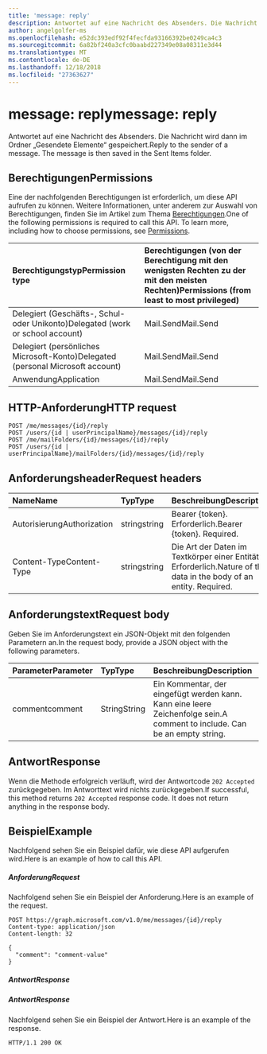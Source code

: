 ```yaml
---
title: 'message: reply'
description: Antwortet auf eine Nachricht des Absenders. Die Nachricht wird dann im Ordner „Gesendete Elemente“ gespeichert.
author: angelgolfer-ms
ms.openlocfilehash: e52dc393edf92f4fecfda93166392be0249ca4c3
ms.sourcegitcommit: 6a82bf240a3cfc0baabd227349e08a08311e3d44
ms.translationtype: MT
ms.contentlocale: de-DE
ms.lasthandoff: 12/18/2018
ms.locfileid: "27363627"
---
```

# <a name="message-reply"></a><span data-ttu-id="1f7da-104">message: reply</span><span class="sxs-lookup"><span data-stu-id="1f7da-104">message: reply</span></span>

<span data-ttu-id="1f7da-p102">Antwortet auf eine Nachricht des Absenders. Die Nachricht wird dann im Ordner „Gesendete Elemente“ gespeichert.</span><span class="sxs-lookup"><span data-stu-id="1f7da-p102">Reply to the sender of a message. The message is then saved in the Sent Items folder.</span></span>

## <a name="permissions"></a><span data-ttu-id="1f7da-107">Berechtigungen</span><span class="sxs-lookup"><span data-stu-id="1f7da-107">Permissions</span></span>
<span data-ttu-id="1f7da-p103">Eine der nachfolgenden Berechtigungen ist erforderlich, um diese API aufrufen zu können. Weitere Informationen, unter anderem zur Auswahl von Berechtigungen, finden Sie im Artikel zum Thema [Berechtigungen](/graph/permissions-reference).</span><span class="sxs-lookup"><span data-stu-id="1f7da-p103">One of the following permissions is required to call this API. To learn more, including how to choose permissions, see [Permissions](/graph/permissions-reference).</span></span>

|<span data-ttu-id="1f7da-110">Berechtigungstyp</span><span class="sxs-lookup"><span data-stu-id="1f7da-110">Permission type</span></span>      | <span data-ttu-id="1f7da-111">Berechtigungen (von der Berechtigung mit den wenigsten Rechten zu der mit den meisten Rechten)</span><span class="sxs-lookup"><span data-stu-id="1f7da-111">Permissions (from least to most privileged)</span></span>              |
|:--------------------|:---------------------------------------------------------|
|<span data-ttu-id="1f7da-112">Delegiert (Geschäfts-, Schul- oder Unikonto)</span><span class="sxs-lookup"><span data-stu-id="1f7da-112">Delegated (work or school account)</span></span> | <span data-ttu-id="1f7da-113">Mail.Send</span><span class="sxs-lookup"><span data-stu-id="1f7da-113">Mail.Send</span></span>    |
|<span data-ttu-id="1f7da-114">Delegiert (persönliches Microsoft-Konto)</span><span class="sxs-lookup"><span data-stu-id="1f7da-114">Delegated (personal Microsoft account)</span></span> | <span data-ttu-id="1f7da-115">Mail.Send</span><span class="sxs-lookup"><span data-stu-id="1f7da-115">Mail.Send</span></span>    |
|<span data-ttu-id="1f7da-116">Anwendung</span><span class="sxs-lookup"><span data-stu-id="1f7da-116">Application</span></span> | <span data-ttu-id="1f7da-117">Mail.Send</span><span class="sxs-lookup"><span data-stu-id="1f7da-117">Mail.Send</span></span> |

## <a name="http-request"></a><span data-ttu-id="1f7da-118">HTTP-Anforderung</span><span class="sxs-lookup"><span data-stu-id="1f7da-118">HTTP request</span></span>
<!-- { "blockType": "ignored" } -->
```http
POST /me/messages/{id}/reply
POST /users/{id | userPrincipalName}/messages/{id}/reply
POST /me/mailFolders/{id}/messages/{id}/reply
POST /users/{id | userPrincipalName}/mailFolders/{id}/messages/{id}/reply
```
## <a name="request-headers"></a><span data-ttu-id="1f7da-119">Anforderungsheader</span><span class="sxs-lookup"><span data-stu-id="1f7da-119">Request headers</span></span>
| <span data-ttu-id="1f7da-120">Name</span><span class="sxs-lookup"><span data-stu-id="1f7da-120">Name</span></span>       | <span data-ttu-id="1f7da-121">Typ</span><span class="sxs-lookup"><span data-stu-id="1f7da-121">Type</span></span> | <span data-ttu-id="1f7da-122">Beschreibung</span><span class="sxs-lookup"><span data-stu-id="1f7da-122">Description</span></span>|
|:---------------|:--------|:----------|
| <span data-ttu-id="1f7da-123">Autorisierung</span><span class="sxs-lookup"><span data-stu-id="1f7da-123">Authorization</span></span>  | <span data-ttu-id="1f7da-124">string</span><span class="sxs-lookup"><span data-stu-id="1f7da-124">string</span></span>  | <span data-ttu-id="1f7da-p104">Bearer {token}. Erforderlich.</span><span class="sxs-lookup"><span data-stu-id="1f7da-p104">Bearer {token}. Required.</span></span> |
| <span data-ttu-id="1f7da-127">Content-Type</span><span class="sxs-lookup"><span data-stu-id="1f7da-127">Content-Type</span></span> | <span data-ttu-id="1f7da-128">string</span><span class="sxs-lookup"><span data-stu-id="1f7da-128">string</span></span>  | <span data-ttu-id="1f7da-p105">Die Art der Daten im Textkörper einer Entität. Erforderlich.</span><span class="sxs-lookup"><span data-stu-id="1f7da-p105">Nature of the data in the body of an entity. Required.</span></span> |

## <a name="request-body"></a><span data-ttu-id="1f7da-131">Anforderungstext</span><span class="sxs-lookup"><span data-stu-id="1f7da-131">Request body</span></span>
<span data-ttu-id="1f7da-132">Geben Sie im Anforderungstext ein JSON-Objekt mit den folgenden Parametern an.</span><span class="sxs-lookup"><span data-stu-id="1f7da-132">In the request body, provide a JSON object with the following parameters.</span></span>

| <span data-ttu-id="1f7da-133">Parameter</span><span class="sxs-lookup"><span data-stu-id="1f7da-133">Parameter</span></span>    | <span data-ttu-id="1f7da-134">Typ</span><span class="sxs-lookup"><span data-stu-id="1f7da-134">Type</span></span>   |<span data-ttu-id="1f7da-135">Beschreibung</span><span class="sxs-lookup"><span data-stu-id="1f7da-135">Description</span></span>|
|:---------------|:--------|:----------|
|<span data-ttu-id="1f7da-136">comment</span><span class="sxs-lookup"><span data-stu-id="1f7da-136">comment</span></span>|<span data-ttu-id="1f7da-137">String</span><span class="sxs-lookup"><span data-stu-id="1f7da-137">String</span></span>|<span data-ttu-id="1f7da-p106">Ein Kommentar, der eingefügt werden kann. Kann eine leere Zeichenfolge sein.</span><span class="sxs-lookup"><span data-stu-id="1f7da-p106">A comment to include. Can be an empty string.</span></span>|

## <a name="response"></a><span data-ttu-id="1f7da-140">Antwort</span><span class="sxs-lookup"><span data-stu-id="1f7da-140">Response</span></span>

<span data-ttu-id="1f7da-p107">Wenn die Methode erfolgreich verläuft, wird der Antwortcode `202 Accepted` zurückgegeben. Im Antworttext wird nichts zurückgegeben.</span><span class="sxs-lookup"><span data-stu-id="1f7da-p107">If successful, this method returns `202 Accepted` response code. It does not return anything in the response body.</span></span>

## <a name="example"></a><span data-ttu-id="1f7da-143">Beispiel</span><span class="sxs-lookup"><span data-stu-id="1f7da-143">Example</span></span>
<span data-ttu-id="1f7da-144">Nachfolgend sehen Sie ein Beispiel dafür, wie diese API aufgerufen wird.</span><span class="sxs-lookup"><span data-stu-id="1f7da-144">Here is an example of how to call this API.</span></span>
##### <a name="request"></a><span data-ttu-id="1f7da-145">Anforderung</span><span class="sxs-lookup"><span data-stu-id="1f7da-145">Request</span></span>
<span data-ttu-id="1f7da-146">Nachfolgend sehen Sie ein Beispiel der Anforderung.</span><span class="sxs-lookup"><span data-stu-id="1f7da-146">Here is an example of the request.</span></span>
<!-- {
  "blockType": "request",
  "name": "message_reply"
}-->
```http
POST https://graph.microsoft.com/v1.0/me/messages/{id}/reply
Content-type: application/json
Content-length: 32

{
  "comment": "comment-value"
}
```

##### <a name="response"></a><span data-ttu-id="1f7da-147">Antwort</span><span class="sxs-lookup"><span data-stu-id="1f7da-147">Response</span></span>
##### <a name="response"></a><span data-ttu-id="1f7da-148">Antwort</span><span class="sxs-lookup"><span data-stu-id="1f7da-148">Response</span></span>
<span data-ttu-id="1f7da-149">Nachfolgend sehen Sie ein Beispiel der Antwort.</span><span class="sxs-lookup"><span data-stu-id="1f7da-149">Here is an example of the response.</span></span>
<!-- {
  "blockType": "response",
  "truncated": true
} -->
```http
HTTP/1.1 200 OK
```

<!-- uuid: 8fcb5dbc-d5aa-4681-8e31-b001d5168d79
2015-10-25 14:57:30 UTC -->
<!-- {
  "type": "#page.annotation",
  "description": "message: reply",
  "keywords": "",
  "section": "documentation",
  "tocPath": ""
}-->
